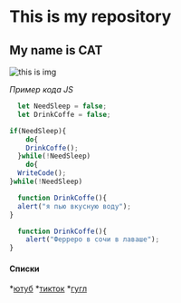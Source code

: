 # This is my repository
## My name is CAT
![this is img](https://i.imgur.com/ceF76Vn.jpg)

*Пример кода JS*

```javascript
  let NeedSleep = false;
  let DrinkCoffe = false;

if(NeedSleep){
    do{
    DrinkCoffe();
  }while(!NeedSleep)
    do{
  WriteCode();
}while(!NeedSleep)

  function DrinkCoffe(){
  alert("я пью вкусную воду");
}

  function DrinkCoffe(){
    alert("Ферреро в сочи в лаваше");
}
```

#### Списки
*[ютуб](https://youtube.com)
*[тикток](https://www.tiktok.com/ru-RU/)
*[гугл](https://google.com)
